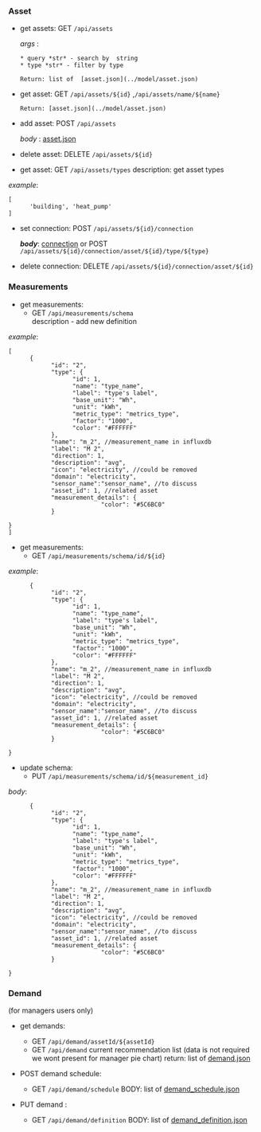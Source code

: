 
### Asset ###

* get assets: GET `/api/assets`  
  
    *args* : 
        
      * query *str* - search by  string 
      * type *str* - filter by type

      Return: list of  [asset.json](../model/asset.json)

* get asset: GET `/api/assets/${id}` ,`/api/assets/name/${name}` 
   
      Return: [asset.json](../model/asset.json)

 * add asset: POST  `/api/assets` 
  
    *body* :   [asset.json](../model/asset.json)


* delete asset: DELETE `/api/assets/${id}`  
  
* get asset: GET `/api/assets/types`
  description: get asset types 

*example*:
```
[
      'building', 'heat_pump'
]
```

* set connection: POST `/api/assets/${id}/connection`  
  
    ***body***: [connection](../model/asset_connection.json)
    or
    POST `/api/assets/${id}/connection/asset/${id}/type/${type}`  
* delete connection: DELETE `/api/assets/${id}/connection/asset/${id}`  

    

### Measurements


* get measurements: 
  * GET `/api/measurements/schema`      
  description - add new definition

*example*:
```
[
      {
            "id": "2",
            "type": {
                  "id": 1,
                  "name": "type_name",
                  "label": "type's label",
                  "base_unit": "Wh",
                  "unit": "kWh",
                  "metric_type": "metrics_type",
                  "factor": "1000",
                  "color": "#FFFFFF"
            },
            "name": "m_2", //measurement_name in influxdb
            "label": "M 2",
            "direction": 1,
            "description": "avg",
            "icon": "electricity", //could be removed
            "domain": "electricity",
            "sensor_name":"sensor_name", //to discuss
            "asset_id": 1, //related asset 
            "measurement_details": {
                          "color": "#5C6BC0"
            }
    
}
]
``` 
* get measurements: 
  * GET `/api/measurements/schema/id/${id}`      
  

*example*:
``` 
      {
            "id": "2",
            "type": {
                  "id": 1,
                  "name": "type_name",
                  "label": "type's label",
                  "base_unit": "Wh",
                  "unit": "kWh",
                  "metric_type": "metrics_type",
                  "factor": "1000",
                  "color": "#FFFFFF"
            },
            "name": "m_2", //measurement_name in influxdb
            "label": "M 2",
            "direction": 1,
            "description": "avg",
            "icon": "electricity", //could be removed
            "domain": "electricity",
            "sensor_name":"sensor_name", //to discuss
            "asset_id": 1, //related asset 
            "measurement_details": {
                          "color": "#5C6BC0"
            }
    
} 
``` 

* update schema: 
  * PUT `/api/measurements/schema/id/${measurement_id}`   

*body*:
```
      {
            "id": "2",
            "type": {
                  "id": 1,
                  "name": "type_name",
                  "label": "type's label",
                  "base_unit": "Wh",
                  "unit": "kWh",
                  "metric_type": "metrics_type",
                  "factor": "1000",
                  "color": "#FFFFFF"
            },
            "name": "m_2", //measurement_name in influxdb
            "label": "M 2",
            "direction": 1,
            "description": "avg",
            "icon": "electricity", //could be removed
            "domain": "electricity",
            "sensor_name":"sensor_name", //to discuss
            "asset_id": 1, //related asset 
            "measurement_details": {
                          "color": "#5C6BC0"
            }
    
}

``` 
### Demand
(for managers users only) 

* get demands: 
  * GET `/api/demand/assetId/${assetId}`      
  * GET `/api/demand` 
  current recommendation list (data is not required we wont present for manager pie chart)
   return: list of  [demand.json](../model/demand.json)

* POST demand schedule:     
  * GET `/api/demand/schedule` 
   BODY: list of  [demand_schedule.json](../model/demand_schedule.json)

* PUT demand :     
  * GET `/api/demand/definition` 
   BODY: list of  [demand_definition.json](../model/demand_definition.json)

 